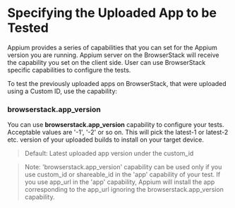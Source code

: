 # Specifying the Uploaded App to be Tested

Appium provides a series of capabilities that you can set for the Appium version you are running. Appium server on the BrowserStack will receive the capability you set on the client side. User can use BrowserStack specific capabilities to configure the tests.

To test the previously uploaded apps on BrowserStack, that were uploaded using a Custom ID, use the capability: 

### browserstack.app_version

You can use **browserstack.app_version** capability to configure your tests. Acceptable values are '-1', '-2' or so on. This will pick the latest-1 or latest-2 etc. version of your uploaded builds to install on your target device.

> Default: Latest uploaded app version under the custom_id

> Note: 'browserstack.app_version' capability can be used only if you use custom_id or shareable_id in the 'app' capability of your test. If you use app_url in the 'app' capability, Appium will install the app corresponding to the app_url ignoring the browserstack.app_version capability.


